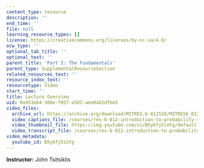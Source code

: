 ```yaml
---
content_type: resource
description: ''
end_time: ''
file: null
learning_resource_types: []
license: https://creativecommons.org/licenses/by-nc-sa/4.0/
ocw_type: ''
optional_tab_title: ''
optional_text: ''
parent_title: 'Part I: The Fundamentals'
parent_type: SupplementalResourceSection
related_resources_text: ''
resource_index_text: ''
resourcetype: Video
start_time: ''
title: Lecture Overview
uid: 0a953eb4-300e-f057-a581-aee0ab2dfbe5
video_files:
  archive_url: https://archive.org/download/MITRES.6-012S18/MITRES6_012S18_L02-01_300k.mp4
  video_captions_file: /courses/res-6-012-introduction-to-probability-spring-2018/16a3b23f1a3f503091d5836e77429203_B5y6fy5iUtg.vtt
  video_thumbnail_file: https://img.youtube.com/vi/B5y6fy5iUtg/default.jpg
  video_transcript_file: /courses/res-6-012-introduction-to-probability-spring-2018/59334d9e29139c22b30e9c2a89265e78_B5y6fy5iUtg.pdf
video_metadata:
  youtube_id: B5y6fy5iUtg
---
```


**Instructor:** John Tsitsiklis

